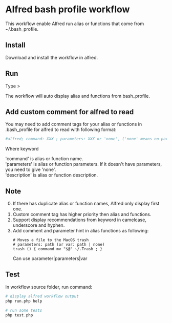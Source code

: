 # Alfred bash profile workflow
This workflow enable Alfred run alias or functions that come from ~/.bash_profile.

## Install
Download and install the workflow in alfred.

## Run
Type > 

The workflow will auto display alias and functions from bash_profile.

## Add custom comment for alfred to read
You may need to add comment tags for your alias or functions in .bash_profile for alfred to read with following format:

```bash
#alfred; command: XXX ; parameters: XXX or 'none', ('none' means no parameter); description: XXX
```
Where keyword

'command' is alias or function name.  
'parameters' is alias or function parameters. If it doesn't have parameters, you need to give 'none'.   
'description' is alias or function description.

## Note
0. If there has duplicate alias or function names, Alfred only display first one.
0. Custom comment tag has higher priority then alias and functions.
0. Support display recommendations from keyword in camelcase, underscore and hyphen.
0. Add comment and parameter hint in alias functions as following:
    ```
    # Moves a file to the MacOS trash
    # parameters: path (or var: path | none)
    trash () { command mv "$@" ~/.Trash ; }
    ```
    Can use parameter|parameters|var
## Test
In workflow source folder, run command: 
```php
# display alfred workflow output
php run.php help

# run some tests
php test.php 
```
